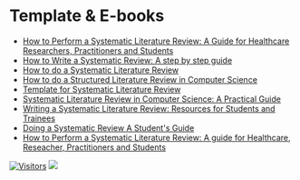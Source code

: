 # Template & E-books

- [How to Perform
a Systematic
Literature Review: A Guide for Healthcare Researchers, Practitioners and Students](https://github.com/drshahizan/SLR/blob/main/materials/978-3-030-49672-2.pdf)
- [How to Write a Systematic Review: A step by step guide](https://github.com/drshahizan/SLR/blob/main/materials/C_GENERAL_Yannascoli.pdf)
- [How to do a Systematic Literature Review](https://github.com/drshahizan/SLR/blob/main/materials/How_to_do_a_systematic_literature_review.pdf)
- [How to do a Structured Literature Review in Computer Science](https://github.com/drshahizan/SLR/blob/main/materials/SLR_HowTo2018.pdf)
- [Template for Systematic Literature Review](https://github.com/drshahizan/SLR/blob/main/materials/Systematic%20Literature%20Review.pdf)
- [Systematic Literature Review in Computer Science: A Practical Guide](https://github.com/drshahizan/SLR/blob/main/materials/SystematicLiteratureReviewinComputerScience-APracticalGuide.pdf)
- [Writing a Systematic Literature Review: Resources for Students and Trainees](https://github.com/drshahizan/SLR/blob/main/materials/Writing-a-Systematic-Literature-Review.pdf)
- [Doing a Systematic Review
A Student's Guide](https://github.com/drshahizan/SLR/blob/main/materials/doing-a-systematic-review-a-students-guide.epub)
- [How to Perform a Systematic Literature Review: A guide for Healthcare, Reseacher, Practitioners and Students]()

[![Visitors](https://api.visitorbadge.io/api/visitors?path=https%3A%2F%2Fgithub.com%2Fdrshahizan\&labelColor=%23697689\&countColor=%23555555\&style=plastic)](https://visitorbadge.io/status?path=https%3A%2F%2Fgithub.com%2Fdrshahizan) ![](https://hit.yhype.me/github/profile?user\_id=81284918)